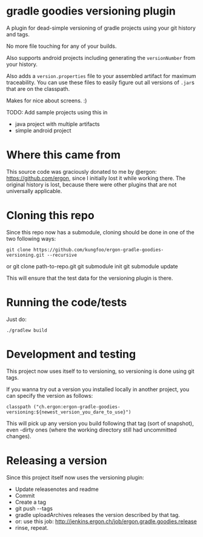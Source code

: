 # gradle goodies versioning plugin

A plugin for dead-simple versioning of gradle projects
using your git history and tags.

No more file touching for any of your builds.

Also supports android projects including generating
the `versionNumber` from your history.

Also adds a `version.properties` file to your
assembled artifact for maximum traceability.
You can use these files to easily figure out
all versions of `.jar`s that are on the classpath.

Makes for nice about screens. :)

TODO: Add sample projects using this in

- java project with multiple artifacts
- simple android project
 

# Where this came from

This source code was graciously donated to me by @ergon: https://github.com/ergon,
since I initially lost it while working there. The original history is lost, because
there were other plugins that are not universally applicable.

# Cloning this repo

Since this repo now has a submodule, cloning should be done in one of the two following ways:

    git clone https://github.com/kungfoo/ergon-gradle-goodies-versioning.git --recursive

or
    git clone path-to-repo.git
    git submodule init
    git submodule update

This will ensure that the test data for the versioning
plugin is there.

# Running the code/tests

Just do:

    ./gradlew build

# Development and testing

This project now uses itself to to versioning, so versioning
is done using git tags.

If you wanna try out a version you installed locally in another
project, you can specify the version as follows:

    classpath ("ch.ergon:ergon-gradle-goodies-versioning:${newest_version_you_dare_to_use}")

This will pick up any version you build following that
tag (sort of snapshot), even -dirty ones (where the working
directory still had uncommitted changes).

# Releasing a version

Since this project itself now uses the versioning plugin:

- Update releasenotes and readme
- Commit
- Create a tag
- git push --tags
- gradle uploadArchives releases the version described by
  that tag.
- or: use this job: http://jenkins.ergon.ch/job/ergon.gradle.goodies.release
- rinse, repeat.

